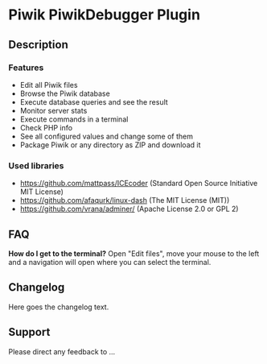 # Piwik PiwikDebugger Plugin

## Description

### Features
* Edit all Piwik files
* Browse the Piwik database
* Execute database queries and see the result
* Monitor server stats
* Execute commands in a terminal
* Check PHP info
* See all configured values and change some of them
* Package Piwik or any directory as ZIP and download it

### Used libraries
* https://github.com/mattpass/ICEcoder (Standard Open Source Initiative MIT License)
* https://github.com/afaqurk/linux-dash (The MIT License (MIT))
* https://github.com/vrana/adminer/ (Apache License 2.0 or GPL 2)

## FAQ

__How do I get to the terminal?__
Open "Edit files", move your mouse to the left and a navigation will open where you can select the terminal.

## Changelog

Here goes the changelog text.

## Support

Please direct any feedback to ...